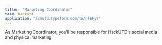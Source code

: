 ```yaml
---
title:  "Marketing Coordinator"
team: hackutd
application: "acmutd.typeform.com/to/nl6FyU"
---
```

As Marketing Coordinator, you'll be responsible for HackUTD's social media and physical marketing. 
